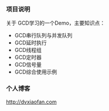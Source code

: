 ### 项目说明
 关于 GCD学习的一个Demo，主要知识点：
 - GCD串行队列与并发队列
 - GCD延时执行
 - GCD线程组  
 - GCD定时器
 - GCD信号量
 - GCD综合使用示例

### 个人博客
http://dvxiaofan.com
